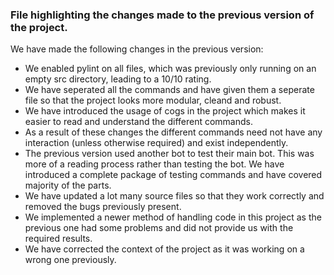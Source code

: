 ### File highlighting the changes made to the previous version of the project.

We have made the following changes in the previous version:

- We enabled pylint on all files, which was previously only running on an empty src directory, leading to a 10/10 rating.
- We have seperated all the commands and have given them a seperate file so that the project looks more modular, cleand and robust.
- We have introduced the usage of cogs in the project which makes it easier to read and understand the different commands.
- As a result of these changes the different commands need not have any interaction (unless otherwise required) and exist independently.
- The previous version used another bot to test their main bot. This was more of a reading process rather than testing the bot. We have introduced a complete package of testing commands and have covered majority of the parts. 
- We have updated a lot many source files so that they work correctly and removed the bugs previously present.
- We implemented a newer method of handling code in this project as the previous one had some problems and did not provide us with the required results.
- We have corrected the context of the project as it was working on a wrong one previously.
